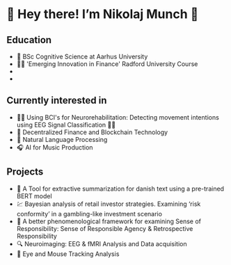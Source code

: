 # 👋 Hey there! I’m Nikolaj Munch 👋

## Education
 
- 🧠 BSc Cognitive Science at Aarhus University
- 👨‍💻 'Emerging Innovation in Finance' Radford University Course
- 
- 

## Currently interested in

- 🖖🦾 Using BCI's for Neurorehabilitation: Detecting movement intentions using EEG Signal Classification 🦿🤟
- 💸 Decentralized Finance and Blockchain Technology
- 💬 Natural Language Processing
- 🎧 AI for Music Production 

## Projects

- 📝 A Tool for extractive summarization for danish text using a pre-trained BERT model
- 💹 Bayesian analysis of retail investor strategies. Examining ‘risk conformity’ in a gambling-like investment scenario 
- 💑 A better phenomenological framework for examining Sense of Responsibility: Sense of Responsible Agency & Retrospective Responsibility
- 🔍 Neuroimaging: EEG & fMRI Analysis and Data acquisition 
- 👀 Eye and Mouse Tracking Analysis




<!---
magilogi/magilogi is a ✨ special ✨ repository because its `README.md` (this file) appears on your GitHub profile.
You can click the Preview link to take a look at your changes.
--->
